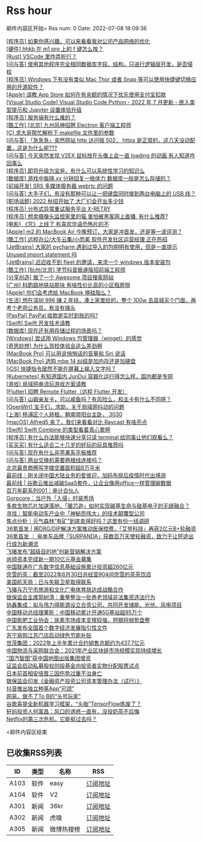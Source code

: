 # Rss hour

邮件内容区开始>
Rss num: 0  Date: 2022-07-08 18:09:36 <br/>

<a href='https://www.v2ex.com/t/864982#reply0'>[程序员] 如果你感兴趣，可以来看看我对公司产品网络的优化</a><br/>
<a href='https://www.v2ex.com/t/864981#reply0'>[硬件] hhkb 在 m1 pro 上的 f 键怎么按？</a><br/>
<a href='https://www.v2ex.com/t/864980#reply2'>[Rust] VSCode 里咋弄折行？</a><br/>
<a href='https://www.v2ex.com/t/864979#reply0'>[问与答] 使用其他程序完全相同数据库字段、结构，只进行逻辑层开发，是否侵 权</a><br/>
<a href='https://www.v2ex.com/t/864978#reply3'>[程序员] Windows 下有没有类似 Mac Thor 或者 Snap 等可以使用快捷键切换应用的开源软件？</a><br/>
<a href='https://www.v2ex.com/t/864977#reply0'>[Apple] 请教 App Store 如何在有余额的情况下优先使用支付宝扣款</a><br/>
<a href='https://www.v2ex.com/t/864976#reply0'>[Visual Studio Code] Visual Studio Code Python - 2022 年 7 月更新 - 嵌入类型提示和 Jupyter 设置体验升级</a><br/>
<a href='https://www.v2ex.com/t/864975#reply13'>[程序员] 服务端有什么难的？</a><br/>
<a href='https://www.v2ex.com/t/864974#reply1'>[酷工作] [北京] 九州风神招聘 Electron 客户端工程师</a><br/>
<a href='https://www.v2ex.com/t/864973#reply2'>[C] 求大哥帮忙解析下 makefile 文件里的参数</a><br/>
<a href='https://www.v2ex.com/t/864972#reply1'>[问与答] 「急急急」突然网站 http 访问报 502， https 是正常的，这几天没动配置，这是为什么呢???</a><br/>
<a href='https://www.v2ex.com/t/864970#reply0'>[问与答] 今天突然发现 V2EX 鼠标放在头像上会一直 loading 的动画 有人知道咋回事么</a><br/>
<a href='https://www.v2ex.com/t/864967#reply13'>[程序员] 即将升级为宝爸，有什么可以系统性学习的知识么</a><br/>
<a href='https://www.v2ex.com/t/864966#reply12'>[数据库] 游戏中每隔 xx 分钟回复一格体力 数据库一般是怎么存储的？</a><br/>
<a href='https://www.v2ex.com/t/864965#reply1'>[前端开发] SRS 多媒体服务器 webrtc 的问题</a><br/>
<a href='https://www.v2ex.com/t/864964#reply9'>[问与答] 大手子们，有没有那种可以让一把键盘同时接到两台电脑上的 USB 线？</a><br/>
<a href='https://www.v2ex.com/t/864962#reply0'>[职场话题] 2022 秋招开始了 大厂们会开出多少钱</a><br/>
<a href='https://www.v2ex.com/t/864961#reply5'>[程序员] 分布式异常重试服务平台 X-RETRY</a><br/>
<a href='https://www.v2ex.com/t/864960#reply19'>[程序员] 想卖摄像头监控家里的猫,害怕被黑客网上直播, 有什么推荐?</a><br/>
<a href='https://www.v2ex.com/t/864958#reply5'>[电影] 《咒》上线了 有喜欢华语恐怖片的不</a><br/>
<a href='https://www.v2ex.com/t/864957#reply4'>[Apple] m2 的 MacBook Air 今晚预订，大家是冲首发，还是等一波评测？</a><br/>
<a href='https://www.v2ex.com/t/864956#reply0'>[酷工作] 远程办公/大牛云集/小而美 软件开发社区运营经理 正在热招</a><br/>
<a href='https://www.v2ex.com/t/864955#reply0'>[JetBrains] 大家的 pycharm 遇到过导入的包明明有使用，但是一直提示 Unused import statement 吗</a><br/>
<a href='https://www.v2ex.com/t/864954#reply2'>[JetBrains] 迟迟收不到 fleet 的邀请，来求一个 windows 版本安装包</a><br/>
<a href='https://www.v2ex.com/t/864953#reply1'>[酷工作] [杭州/北京] 字节抖音极速版招前端工程师</a><br/>
<a href='https://www.v2ex.com/t/864952#reply0'>[分享创造] 做了一个 Awesome 项目搜索网站</a><br/>
<a href='https://www.v2ex.com/t/864951#reply0'>[广州] 科韵路地铁站那块 有啥性价比高的小区租房呀</a><br/>
<a href='https://www.v2ex.com/t/864950#reply8'>[Apple] 你们会考虑给 MacBook 换硅脂么？</a><br/>
<a href='https://www.v2ex.com/t/864949#reply24'>[生活] 想在深圳 996 赚 2 年钱，凑上家里给的，整个 100w 去县城买个门面，再考个老师公务员，有没有搞头</a><br/>
<a href='https://www.v2ex.com/t/864948#reply1'>[PayPal] PayPal 收款是实时到账的吗?</a><br/>
<a href='https://www.v2ex.com/t/864947#reply3'>[Swift] Swift 开发技术请教</a><br/>
<a href='https://www.v2ex.com/t/864945#reply4'>[数据库] 现在还有用存储过程的场景吗？</a><br/>
<a href='https://www.v2ex.com/t/864943#reply1'>[Windows] 尝试用 Windows 包管理器（winget）的感觉</a><br/>
<a href='https://www.v2ex.com/t/864942#reply41'>[奇思妙想] 为什么驾校体验会这么差劲啊</a><br/>
<a href='https://www.v2ex.com/t/864941#reply7'>[MacBook Pro] 可以用说悄悄话的音量和 Siri 说话</a><br/>
<a href='https://www.v2ex.com/t/864940#reply15'>[MacBook Pro] 选购 mbp 14 纠结是加内存还是加硬盘</a><br/>
<a href='https://www.v2ex.com/t/864939#reply0'>[iOS] 快捷指令居然不能在屏幕上输入文字吗？</a><br/>
<a href='https://www.v2ex.com/t/864938#reply1'>[Kubernetes] 有知道国内 JunDui 容器化运行得怎么样，国内都是专网</a><br/>
<a href='https://www.v2ex.com/t/864937#reply20'>[游戏] 局域网串流玩游戏方案请教</a><br/>
<a href='https://www.v2ex.com/t/864936#reply0'>[Flutter] 招聘 Remote Flutter（远程 Flutter 开发）</a><br/>
<a href='https://www.v2ex.com/t/864934#reply1'>[问与答] 山姆亲友卡，可以咸鱼吗？有风险么，和主卡有什么不同呀？</a><br/>
<a href='https://www.v2ex.com/t/864933#reply11'>[OpenWrt] 宝子们，求助，关于局域网抖动的问题</a><br/>
<a href='https://www.v2ex.com/t/864932#reply2'>[上海] 杨浦区个人转租，朝南带阳台主卧， 3030</a><br/>
<a href='https://www.v2ex.com/t/864931#reply2'>[macOS] Alfred5 来了，我们来看看对比 Raycast 有啥亮点</a><br/>
<a href='https://www.v2ex.com/t/864929#reply2'>[Swift] Swift Combine 的类型看着真心累啊</a><br/>
<a href='https://www.v2ex.com/t/864928#reply22'>[程序员] 有什么办法能够快速分享只读 terminal 给同事让他们观看么？</a><br/>
<a href='https://www.v2ex.com/t/864924#reply34'>[买买买] 有什么适合二十几岁的好玩的玩具推荐吗</a><br/>
<a href='https://www.v2ex.com/t/864923#reply21'>[问与答] 现在有什么非苹果系平板推荐</a><br/>
<a href='https://www.v2ex.com/t/864922#reply8'>[问与答] 两台交换机需要两根线连接吗？</a><br/>
<a href='https://36kr.com/p/1818557462343046'>北京最贵商圈写字楼空置面积超8万平米</a><br/>
<a href='https://36kr.com/p/1818517404822913'>最前线｜刚关闭中国大陆业务的爱彼迎，加码布局后疫情时代出境游</a><br/>
<a href='https://36kr.com/p/1814968732052352'>最前线 | 谷歌云推出减碳SaaS套件，让企业像用office一样管理碳数据</a><br/>
<a href='https://36kr.com/p/1818452740451713'>百万年薪系列001：审计合伙人</a><br/>
<a href='https://36kr.com/p/1818292359097728'>Gorpcore：当户外「入侵」时装秀场</a><br/>
<a href='https://36kr.com/p/1818272223210880'>多款生物芯片加速落地，「暖芯迦」如何实现碳基生命与硅基电子的无缝融合？</a><br/>
<a href='https://36kr.com/p/1818208819080833'>寻找｜智能电动车产业中「神秘而伟大」的技术颠覆型公司</a><br/>
<a href='https://36kr.com/p/1818187677117833'>焦点分析｜元气森林“有矿”到底卖得好吗？这里有份一线调研</a><br/>
<a href='https://36kr.com/p/1815733792402306'>36氪首发 | 用DRG/DIP解决方案推动医保控费，「艾登科技」再获2亿元B+轮融资</a><br/>
<a href='https://36kr.com/p/1816961013476742'>36氪首发 ｜ 电单车品牌「SURPANDA」获数百万天使轮融资，致力于让短途出行成为新潮流</a><br/>
<a href='https://36kr.com/newsflashes/1818672302157188'>飞猪发布“超级目的地”创新营销解决方案</a><br/>
<a href='https://36kr.com/newsflashes/1818668486766216'>尚颀资本完成新一期10亿元基金募集</a><br/>
<a href='https://36kr.com/newsflashes/1818667875020168'>中国联通在广东数字信息基础设施累计投资超260亿元</a><br/>
<a href='https://36kr.com/newsflashes/1818665985404290'>奈雪的茶：截至2022年6月30日共经营904间奈雪的茶茶饮店</a><br/>
<a href='https://36kr.com/newsflashes/1818662864105095'>美国航天局：已与失联卫星取得联系</a><br/>
<a href='https://36kr.com/newsflashes/1818653157551750'>飞猪与万宁市旅游和文化广电体育局达成战略合作</a><br/>
<a href='https://36kr.com/newsflashes/1818649971617411'>银保监会主席郭树清：重拳整治一批养老领域非法集资违法行为</a><br/>
<a href='https://36kr.com/newsflashes/1818644738731651'>协鑫集成：拟与伟力得能源设立合资公司，共同开发储能、光伏、风电项目</a><br/>
<a href='https://36kr.com/newsflashes/1818640373902723'>中国移动总经理董昕：中国移动累计开通5G基站超95万个</a><br/>
<a href='https://36kr.com/newsflashes/1818639303716226'>中国氮肥工业协会：尿素市场成本支撑较强，短期将弱势盘整</a><br/>
<a href='https://36kr.com/newsflashes/1818638446374534'>广东发布全国首个数字经济发展指引性文件</a><br/>
<a href='https://36kr.com/newsflashes/1818633283530371'>苏宁易购江苏门店启动绿色节能补贴</a><br/>
<a href='https://36kr.com/newsflashes/1818630005403017'>世茂集团：2022年上半年累计合约销售总额约为437.7亿元</a><br/>
<a href='https://36kr.com/newsflashes/1818627454676609'>中国物流与采购联合会：2021年产业区块链市场规模实现持续增长</a><br/>
<a href='https://36kr.com/newsflashes/1818624715025797'>“国汽智图”获中国地图出版集团增资</a><br/>
<a href='https://36kr.com/newsflashes/1818601700404873'>证监会启动私募股权创投基金向投资者实物分配股票试点</a><br/>
<a href='https://36kr.com/newsflashes/1818597488340609'>日本前首相安倍晋三因伤势过重不治身亡</a><br/>
<a href='https://36kr.com/newsflashes/1818594954391169'>银保监会印发《金融资产投资公司资本管理办法（试行）》</a><br/>
<a href='https://36kr.com/newsflashes/1818590207094405'>抖音推出独立种草App“可颂”</a><br/>
<a href='http://www.huxiu.com/article/602737.html?f=wangzhan'>网易，做不了To B的“头号玩家”</a><br/>
<a href='http://www.huxiu.com/article/602218.html?f=wangzhan'>谷歌喜提全新机器学习框架，“头胎”TensorFlow练废了？</a><br/>
<a href='http://www.huxiu.com/article/601997.html?f=wangzhan'>轩妈投资人何富昌：风口的诱惑一直有，没投奶茶不后悔</a><br/>
<a href='http://www.huxiu.com/article/602153.html?f=wangzhan'>Netflix的第三次危机，它能挺过去吗？</a><br/>


<邮件内容区结束

## 已收集RSS列表

| ID | 类型 | 名称  | RSS  |
| -- | -- | -- | -- | 
| A103  | 软件 | easy | [订阅地址](http://rsshub.v2fy.com:1200/weibo/user/1088413295) |
| A104  | 软件 | V2  | [订阅地址](http://www.v2ex.com/index.xml) |
| A301  | 新闻 | 36kr | [订阅地址](https://www.36kr.com/feed) |
| A302  | 新闻 | 虎嗅 | [订阅地址](https://www.huxiu.com/rss/0.xml) |
| A305  | 新闻 | 微博热搜榜 | [订阅地址](https://rsshub.app/weibo/search/hot) |

